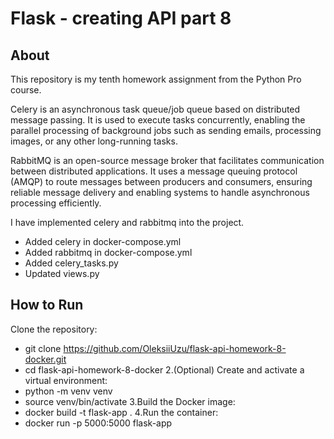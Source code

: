 # Flask - creating API part 8

## About

This repository is my tenth homework assignment from the Python Pro course. 

Celery is an asynchronous task queue/job queue based on distributed message passing. 
It is used to execute tasks concurrently, enabling the parallel processing of background jobs such as sending emails, processing images, or any other long-running tasks.

RabbitMQ is an open-source message broker that facilitates communication between distributed applications.
It uses a message queuing protocol (AMQP) to route messages between producers and consumers, ensuring reliable message delivery and enabling systems to handle asynchronous processing efficiently.

I have implemented celery and rabbitmq into the project.
- Added celery in docker-compose.yml
- Added rabbitmq in docker-compose.yml
- Added celery_tasks.py
- Updated views.py


## How to Run
Clone the repository:
  - git clone https://github.com/OleksiiUzu/flask-api-homework-8-docker.git
  - cd flask-api-homework-8-docker
2.(Optional) Create and activate a virtual environment:
  - python -m venv venv
  - source venv/bin/activate
3.Build the Docker image:
  - docker build -t flask-app .
4.Run the container:
  - docker run -p 5000:5000 flask-app
